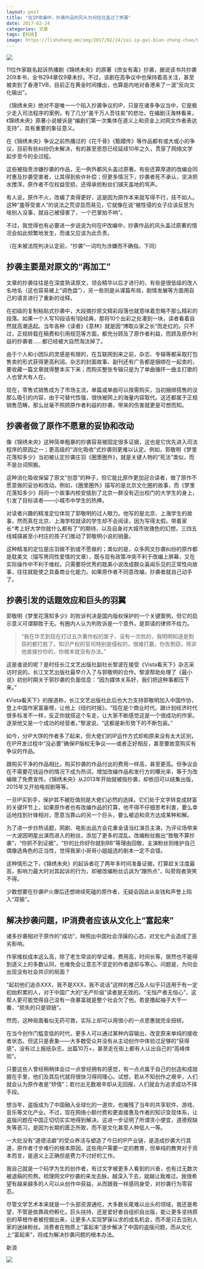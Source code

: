 ```yaml
---
layout: post
title: "在IP改编中，抄袭作品的风头为何往往盖过了原著"
date: 2017-02-24
categories: 文章
tags: [科技]
image: https://lishuhang.me/img/2017/02/24/zai-ip-gai-bian-zhong-chao/01.jpg
---
```


![](http://mmbiz.qpic.cn/mmbiz_png/AdRKyBVLoHL3ic9BkJCLJOZBauJeAVaicr3xFibw9tebVx8NCibu1iaANnlk9W3LKcuCib8aICdVpm0R6tL9LUFrMhTg/0?wx_fmt=png)

11位作家联名起诉热播剧《锦绣未央》的原著《庶女有毒》抄袭，据说该书共抄袭209本书，全书294章仅9章未抄。不过，该剧在高争议中也保持着高关注，甚至被卖到了香港TVB，目前正在黄金时间播出，也算是内地对香港来了一波“反向文化输出”。

《锦绣未央》绝对不是唯一一个陷入抄袭争议的IP，只是在诸多争议当中，它是极少走入司法程序的案例，有了几分“虽千万人吾往矣”的悲壮。在编剧汪海林看来，《锦绣未央》原著小说被诉是“编剧们第一次集体在道义上和资金上对网文作者表达支持”，具有重要的象征意义。

在《锦绣未央》争议之前热播过的《花千骨》《甄嬛传》等作品都有或大或小的争议，目前有些纠纷仍未解决，有的甚至恩怨已经延续10年之久，贯穿了网络文学起步至今的全过程。

这些被指责涉嫌抄袭的作品，无一例外都风头盖过原著。有些还算厚道的改编会同时惠及抄袭受害者，让其得到些许补偿；但更多情况下，抄袭者死不承认，坚决把水搅浑，原作者不仅权益受损，还得承担粉丝们铺天盖地的骂声。

有人说，原作不火，改编了卖得更好，这是因为原作本来就写得不行，技不如人。这种“羞辱受害人”的说法之荒谬显而易见，它就像在说“被性侵的女子应该反思为啥别人没事，就自己被侵害了，一个巴掌拍不响”。

不过，我觉得也有必要进一步说说为何在IP改编中，抄袭作品的风头盖过原著的情况会如此频繁地发生，而谁又应该为此负责。

（在未被法院判决认定前，“抄袭”一词均为涉嫌而不确指，下同）

## 抄袭主要是对原文的“再加工”

文章的抄袭往往是在深度熟读原文，领会精华以后才进行的，有些是很低级的改人名地名（这也容易被上“调色盘”），另一些则是从谋篇布局，剧情发展等方面用自己的语言进行了重新的诠释。

在初级的复制粘贴式抄袭中，大段摘抄原文精彩段落也就意味着忽略不那么精彩的段落。如果一个人写10段话有1段经典，那将10个出彩之处凑到一块，读者看着自然就高潮迭起。当年各种《读者》《意林》就是因“博取众家之长”而走红的。只不过，正规转载在稿费和引用规范等方面，都充分顾及了原作者利益，而顾及原作利益的抄袭者……都已经被大自然淘汰掉了。

由于个人和小团队的灵感是有限的，在互联网到来之前，杂志、专辑等都采取打包售卖的形式获得更高利润。杂志的封面故事、副刊还有广告都是捆绑在一起卖的，要收藏一篇文章就得整本买下来；而购买整张专辑只是为了单曲循环一曲主打歌的人也曾大有人在。

现在，零售式销售成为了市场主流，单篇或单曲可以按需购买，当初捆绑搭售的没那么吸引的内容，由于可替代性强，很快被网上的海量内容取代。这还都属于正规销售范畴，那么丝毫不照顾原作者利益的抄袭，带来的伤害就更是可想而知。

## 抄袭者做了原作不愿意的妥协和改动

像《锦绣未央》这种简单粗暴的抄袭容易被固定很多证据，这也是它优先进入司法程序的原因之一；更高级的“消化吸收”式抄袭则更难以认定。例如，郭敬明《梦里花落知多少》当初被认定抄袭庄羽《圈里圈外》，就是关键人物的“死法”类似，而不是台词照搬。

这种消化吸收保留了原文“创意”的种子，但它能比原作更加迎合读者，做了原作不愿意做的妥协和改动。例如，《圈里圈外》描写的是北京文化圈的故事，而《梦里花落知多少》将同一个故事内核安插到了北京一群没有迈出校门的大学生的身上，引发了目标读者——小城市中学生的热捧。

对读者兴趣的精准定位体现了郭敬明的过人眼力。他写的是北京、上海学生的故事，然而真在北京、上海学校就读的学生却不会阅读，因为写得太假。带着家长“考上好大学你就什么都有了”的期待，以及自身对大城市玫瑰色的幻想，三四五线城镇甚至小村庄的孩子们推动了郭敬明小说的销量。

这种精准的定位是庄羽做不到或不愿做的；类似的是，众多网文抄袭纠纷的原作都是耽美文（描写男同性爱情的文章），既与现有政策冲突不利于改编上屏幕，又在实际操作中不利于维权。只需要将优秀的耽美小说改成群众喜闻乐见的正常性向故事，往往就能使之具备商业化能力。如果原作者不同意改编，抄袭者就自己动手了。

## 抄袭引发的话题效应和巨头的羽翼

郭敬明《梦里花落知多少》的败诉判决是国内版权保护的一个关键案例，但它的启示意义可谓聊胜于无。有圈内人认为判败诉是一个意外，是郭请的律师不给力。

> “我在华艺到现在打过五次著作权的案子，没有一次败的，我明明知道是剽窃的都打胜了。知识产权的官司特别是侵权的，很难打赢，你告剽窃，除非他直接抄你的，你根本就没有办法。”

这是谁说的呢？是时任长江文艺出版社副社长黎波在接受《Vista看天下》杂志采访时说的。长江文艺出版社最早介入了与郭敬明的合作。黎波帮助处理了《最小说》初创时期关于郭抄袭的负面信息：“因为媒体关系好，我们把这种事都压下来。”

《Vista看天下》的报道称，长江文艺出版社此后也大力支持郭敬明加入中国作协，登上中国作家富豪榜，让他上《纽约时报》。“现在是个商业时代，跟计划经济时代很多标准不一样，反正你就搭这个车走，让大家不断感觉这是一个很成功的作家。逐渐他又是一个成功的经营者。”黎波说，“这都是新形势下的不断包装。”

如今，分IP大饼的作者多了起来，但大佬们的IP运作方式却和原来没有太大区别，在IP开发过程中“没必要”确保IP版权无争议——或者正好相反，甚至要故意购买有争议的作品。

跟购买干净的作品相比，购买抄袭的作品付出的费用一样高，甚至更高。但争议会在不需要花钱运作的情况下成为热词，增加改编作品和发行方的曝光率，等于为改编做了免费宣传。《锦绣未央》从2013年开始就被指抄袭，却依旧可以结集出版，2015年又开拍电视剧等等。

一旦IP买到手，保护其不被贬值则是大佬们必然的选择。它们处于文字转变成财富的关键环节上，如果原作者也有改编作品的打算，他不得不仔细思考利害，要么幸运地找到针锋相对，愿意当靠山的另一个巨头，要么被迫和资方达成某种和解。

为了进一步炒热话题，网剧、电影出品方会花重金请当红演员主演，为评论场带来一大波因明星出演而进入的粉丝，添加了更多的混乱。改编粉丝搬出“致敬不算抄袭”，“你抓不到证据”，“抄的比你好你就别BB”等理由回敬，主演粉丝则维护自己偶像选角色的正当性，觉得我家小哥哥小姐姐选的剧本一定不会错。

这种情形之下，《锦绣未央》的起诉者花了两年多时间准备证据，打算趁关注度最高，影响力最大时对其起诉的行为，却被改编粉丝讥讽为“蹭热点”，叫旁观者哭笑不得。

少数想要在抄袭IP火爆后还想继续死磕的原作者，无疑会因此从金钱和声誉上陷入“双输”。

## 解决抄袭问题，IP消费者应该从文化上“富起来”

诸多抄袭相对于原作的“成功”，映照出中国社会浮躁的心态，对文化产业造成了恶劣影响。

作家维权成本这么高，除了老生常谈的举证难，费用高，时间长等，居然也不能得到道义上的多数认同，也难免会让意志不坚定的作者退却与寒心。问题是，为何会出现没有社会共识的局面？

“起初他们追杀XXX，我不是XXX，我不说话”这样的推己及人似乎只适用于有一定初始积累的人，对于中国广大的“无产阶级”读者是无效的。“无恒产者无恒心”，这帮人更可能觉得自己没有一夜暴富就是整个社会欠了他。若是撸起袖子大干一番，“损失的只是锁链”。

然而，这种局面看似无药可救，实际上却可以用很小的一点恩惠就完全扭转。

在当今创作门槛变低的时代，更多人可以通过某种内容输出，改变原来单纯的接收者状态。但这只是表象——大多数受众并没有从主动创作中体验过足够的“获得感”，没有过上报纸杂志，出篇10万+，甚至走在街上都有人认出自己的“高峰体验”。

只要这些人曾经稍稍体会过一点曾经拥有的感觉，有一点点属于自己的创造和成就握在手里，他们及其后代就将很快习得同理心。试想，若从不知创作之艰辛，人们就会认为原作者是“矫情”；若付出无数艰辛却从无回报，人们就会为追求成功不择手段。

想当年，盗版成为了中国融入全球化的一道坎，也摧残了当年的共享软件、游戏、音乐等文化产业。不过，现在网络小额付费和更直接惠及作者的知识变现体系，让盗版问题在中国正切切实实地得到解决。这进一步证明了所谓贪小便宜，道德观缺失等恶习，是因为长期的匮乏所致，而不是文化甚至人种低人一等。

一大批没有“道德洁癖”的受众养活与塑造了今日的IP产业链，是造成抄袭大行其道，原作者寸步难行的根本原因。这些用户需要一定的教育，但单纯的教育对于资本而言，是道义上正确但是费力不讨好的工作。

我自己就是一个码字为生的创作者，有过文字被更多人看到的兴奋，也有过无数次被退稿的煎熬。梳理网文IP抄袭的来龙去脉，越深入下去，就越让我难过。我很希望有越来越多的人可以从创作中获益，从而跟我一样感同身受，对抄袭行为零容忍。

尽管文学艺术本来就是一个头部资源通吃，大多数长尾难以出头的领域，我还是希望，不管是依靠政府孵化，巨头扶持，还是爱好者自组织自出版，能让更多坚持原创的草根作者被挖掘出来，让更多人实现梦寐以求的成名机会，而不是只去当别人家的迷妹粉丝。消费者在物质上“富起来”逐步解决了中国的盗版问题，而从文化上“富起来”，将成为解决抄袭问题的根本办法。

新浪

![](https://lishuhang.me/img/2017/02/24/zai-ip-gai-bian-zhong-chao/01.jpg)